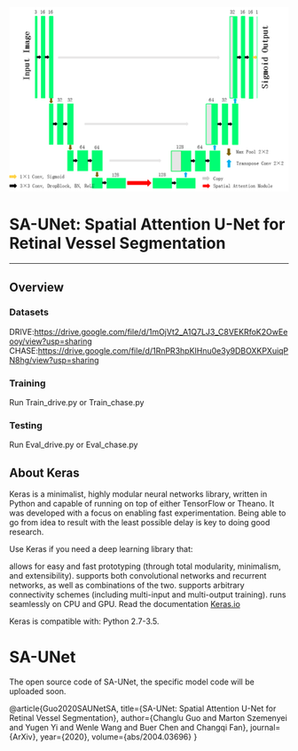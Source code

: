 ![SA-UNet](SA-UNet.png?raw=true "SA-UNet")

# SA-UNet: Spatial Attention U-Net for Retinal Vessel Segmentation

---

## Overview

### Datasets



DRIVE:https://drive.google.com/file/d/1mOjVt2_A1Q7LJ3_C8VEKRfoK2OwEeooy/view?usp=sharing
CHASE:https://drive.google.com/file/d/1RnPR3hpKIHnu0e3y9DBOXKPXuiqPN8hg/view?usp=sharing


### Training
Run Train_drive.py or Train_chase.py
### Testing
Run Eval_drive.py or Eval_chase.py



## About Keras

Keras is a minimalist, highly modular neural networks library, written in Python and capable of running on top of either TensorFlow or Theano. It was developed with a focus on enabling fast experimentation. Being able to go from idea to result with the least possible delay is key to doing good research.

Use Keras if you need a deep learning library that:

allows for easy and fast prototyping (through total modularity, minimalism, and extensibility).
supports both convolutional networks and recurrent networks, as well as combinations of the two.
supports arbitrary connectivity schemes (including multi-input and multi-output training).
runs seamlessly on CPU and GPU.
Read the documentation [Keras.io](http://keras.io/)

Keras is compatible with: Python 2.7-3.5.



# SA-UNet
The open source code of SA-UNet, the specific model code will be uploaded soon.


@article{Guo2020SAUNetSA,
  title={SA-UNet: Spatial Attention U-Net for Retinal Vessel Segmentation},
  author={Changlu Guo and Marton Szemenyei and Yugen Yi and Wenle Wang and Buer Chen and Changqi Fan},
  journal={ArXiv},
  year={2020},
  volume={abs/2004.03696}
}
